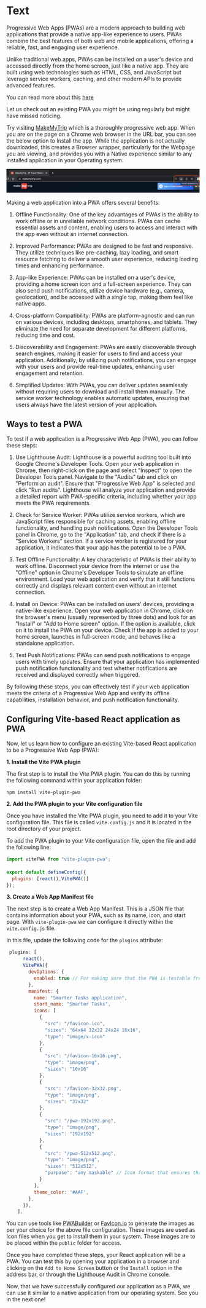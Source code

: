 # Text

Progressive Web Apps (PWAs) are a modern approach to building web applications that provide a native app-like experience to users. PWAs combine the best features of both web and mobile applications, offering a reliable, fast, and engaging user experience.

Unlike traditional web apps, PWAs can be installed on a user's device and accessed directly from the home screen, just like a native app. They are built using web technologies such as HTML, CSS, and JavaScript but leverage service workers, caching, and other modern APIs to provide advanced features.

You can read more about this [here](https://developer.mozilla.org/en-US/docs/Web/Progressive_web_apps/Guides/What_is_a_progressive_web_app)

Let us check out an existing PWA you might be using regularly but might have missed noticing.

Try visiting [MakeMyTrip](https://www.makemytrip.com/) which is a thoroughly progressive web app. When you are on the page on a Chrome web browser in the URL bar, you can see the below option to Install the app. While the application is not actually downloaded, this creates a Browser wrapper, particularly for the Webpage you are viewing, and provides you with a Native experience similar to any installed application in your Operating system.

![MakeMyTrip](mmtpwa.png)

Making a web application into a PWA offers several benefits:

1. Offline Functionality: One of the key advantages of PWAs is the ability to work offline or in unreliable network conditions. PWAs can cache essential assets and content, enabling users to access and interact with the app even without an internet connection.

2. Improved Performance: PWAs are designed to be fast and responsive. They utilize techniques like pre-caching, lazy loading, and smart resource fetching to deliver a smooth user experience, reducing loading times and enhancing performance.

3. App-like Experience: PWAs can be installed on a user's device, providing a home screen icon and a full-screen experience. They can also send push notifications, utilize device hardware (e.g., camera, geolocation), and be accessed with a single tap, making them feel like native apps.

4. Cross-platform Compatibility: PWAs are platform-agnostic and can run on various devices, including desktops, smartphones, and tablets. They eliminate the need for separate development for different platforms, reducing time and cost.

5. Discoverability and Engagement: PWAs are easily discoverable through search engines, making it easier for users to find and access your application. Additionally, by utilizing push notifications, you can engage with your users and provide real-time updates, enhancing user engagement and retention.

6. Simplified Updates: With PWAs, you can deliver updates seamlessly without requiring users to download and install them manually. The service worker technology enables automatic updates, ensuring that users always have the latest version of your application.

## Ways to test a PWA

To test if a web application is a Progressive Web App (PWA), you can follow these steps:

1. Use Lighthouse Audit: Lighthouse is a powerful auditing tool built into Google Chrome's Developer Tools. Open your web application in Chrome, then right-click on the page and select "Inspect" to open the Developer Tools panel. Navigate to the "Audits" tab and click on "Perform an audit". Ensure that "Progressive Web App" is selected and click "Run audits". Lighthouse will analyze your application and provide a detailed report with PWA-specific criteria, including whether your app meets the PWA requirements.

2. Check for Service Worker: PWAs utilize service workers, which are JavaScript files responsible for caching assets, enabling offline functionality, and handling push notifications. Open the Developer Tools panel in Chrome, go to the "Application" tab, and check if there is a "Service Workers" section. If a service worker is registered for your application, it indicates that your app has the potential to be a PWA.

3. Test Offline Functionality: A key characteristic of PWAs is their ability to work offline. Disconnect your device from the internet or use the "Offline" option in Chrome's Developer Tools to simulate an offline environment. Load your web application and verify that it still functions correctly and displays relevant content even without an internet connection.

4. Install on Device: PWAs can be installed on users' devices, providing a native-like experience. Open your web application in Chrome, click on the browser's menu (usually represented by three dots) and look for an "Install" or "Add to Home screen" option. If the option is available, click on it to install the PWA on your device. Check if the app is added to your home screen, launches in full-screen mode, and behaves like a standalone application.

5. Test Push Notifications: PWAs can send push notifications to engage users with timely updates. Ensure that your application has implemented push notification functionality and test whether notifications are received and displayed correctly when triggered.

By following these steps, you can effectively test if your web application meets the criteria of a Progressive Web App and verify its offline capabilities, installation behavior, and push notification functionality.

## Configuring Vite-based React application as PWA

Now, let us learn how to configure an existing Vite-based React application to be a Progressive Web App (PWA):

**1. Install the Vite PWA plugin**

The first step is to install the Vite PWA plugin. You can do this by running the following command within your application folder:

```
npm install vite-plugin-pwa
```

**2. Add the PWA plugin to your Vite configuration file**

Once you have installed the Vite PWA plugin, you need to add it to your Vite configuration file. This file is called `vite.config.js` and it is located in the root directory of your project.

To add the PWA plugin to your Vite configuration file, open the file and add the following line:

```js
import vitePWA from "vite-plugin-pwa";

export default defineConfig({
  plugins: [react(),VitePWA()]
});
```

**3. Create a Web App Manifest file**

The next step is to create a Web App Manifest. This is a JSON file that contains information about your PWA, such as its name, icon, and start page. With `vite-plugin-pwa` we can configure it directly within the `vite.config.js` file.

In this file, update the following code for the `plugins` attribute:

```js
 plugins: [
      react(),
      VitePWA({
        devOptions: {
          enabled: true // For making sure that the PWA is testable from the Local dev environment
        },
        manifest: {
          name: "Smarter Tasks application",
          short_name: "Smarter Tasks",
          icons: [
            {
              "src": "/favicon.ico",
              "sizes": "64x64 32x32 24x24 16x16",
              "type": "image/x-icon"
            },
            {
              "src": "/favicon-16x16.png",
              "type": "image/png",
              "sizes": "16x16"
            },
            {
              "src": "/favicon-32x32.png",
              "type": "image/png",
              "sizes": "32x32"
            },
            {
              "src": "/pwa-192x192.png",
              "type": "image/png",
              "sizes": "192x192"
            },
            {
              "src": "/pwa-512x512.png",
              "type": "image/png",
              "sizes": "512x512",
              "purpose": "any maskable" // Icon format that ensures that your PWA icon looks great on all Android devices
            }
          ],
          theme_color: '#AAF',
        },
      }),
    ],
```

You can use tools like [PWABuilder](https://www.pwabuilder.com/imageGenerator) or [FavIcon.io](https://favicon.io/favicon-generator/) to generate the images as per your choice for the above file configuration. These images are used as Icon files when you get to install them in your system. These images are to be placed within the `public` folder for access.

Once you have completed these steps, your React application will be a PWA. You can test this by opening your application in a browser and clicking on the `Add to Home Screen` button or the `Install` option in the address bar, or through the Lighthouse Audit in Chrome console.

Now, that we have successfully configured our application as a PWA, we can use it similar to a native application from our operating system. See you in the next one!
